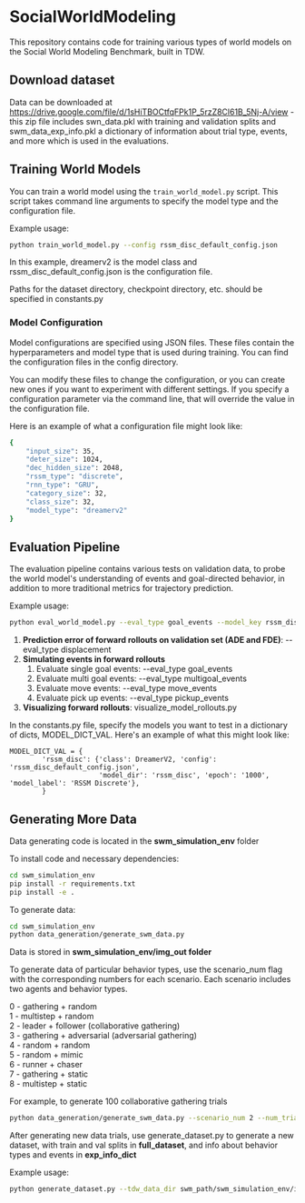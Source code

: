 # SocialWorldModeling

This repository contains code for training various types of world models on the Social World Modeling Benchmark, built in TDW.

## Download dataset

Data can be downloaded at https://drive.google.com/file/d/1sHiTBOCtfqFPk1P_5rzZ8Cl61B_5Nj-A/view - this zip file includes swn_data.pkl with training and validation splits and swm_data_exp_info.pkl a dictionary of information about trial type, events, and more which is used in the evaluations.

## Training World Models

You can train a world model using the `train_world_model.py` script. This script takes command line arguments to specify the model type and the configuration file.

Example usage:

```bash
python train_world_model.py --config rssm_disc_default_config.json
```

In this example, dreamerv2 is the model class and rssm_disc_default_config.json is the configuration file.

Paths for the dataset directory, checkpoint directory, etc. should be specified in constants.py

### Model Configuration

Model configurations are specified using JSON files. These files contain the hyperparameters and model type that is used during training. You can find the configuration files in the config directory.

You can modify these files to change the configuration, or you can create new ones if you want to experiment with different settings. If you specify a configuration parameter via the command line, that will override the value in the configuration file.

Here is an example of what a configuration file might look like:

```bash
{
    "input_size": 35,
    "deter_size": 1024,
    "dec_hidden_size": 2048,
    "rssm_type": "discrete",
    "rnn_type": "GRU",
    "category_size": 32,
    "class_size": 32,
    "model_type": "dreamerv2"
}
```

## Evaluation Pipeline

The evaluation pipeline contains various tests on validation data, to probe the world model's understanding of events and goal-directed behavior, in addition to more traditional metrics for trajectory prediction.

Example usage:

```bash
python eval_world_model.py --eval_type goal_events --model_key rssm_disc
```

1. **Prediction error of forward rollouts on validation set (ADE and FDE)**: --eval_type displacement
2. **Simulating events in forward rollouts** 
    1. Evaluate single goal events: --eval_type goal_events
    2. Evaluate multi goal events: --eval_type multigoal_events
    2. Evaluate move events: --eval_type move_events
    3. Evaluate pick up events: --eval_type pickup_events
3. **Visualizing forward rollouts**: visualize_model_rollouts.py

In the constants.py file, specify the models you want to test in a dictionary of dicts, MODEL_DICT_VAL. Here's an example of what this might look like:

```
MODEL_DICT_VAL = {
        'rssm_disc': {'class': DreamerV2, 'config': 'rssm_disc_default_config.json', 
                      'model_dir': 'rssm_disc', 'epoch': '1000', 'model_label': 'RSSM Discrete'},
        }
```

## Generating More Data

Data generating code is located in the **swm_simulation_env** folder

To install code and necessary dependencies:

```bash
cd swm_simulation_env
pip install -r requirements.txt
pip install -e .
```

To generate data:

```bash
cd swm_simulation_env
python data_generation/generate_swm_data.py
```

Data is stored in **swm_simulation_env/img_out folder**

To generate data of particular behavior types, use the scenario_num flag with the corresponding numbers for each scenario. Each scenario includes two agents and behavior types.

0 - gathering + random  
1 - multistep + random  
2 - leader + follower (collaborative gathering)  
3 - gathering + adversarial (adversarial gathering)  
4 - random + random  
5 - random + mimic  
6 - runner + chaser  
7 - gathering + static  
8 - multistep + static  

For example, to generate 100 collaborative gathering trials

```bash
python data_generation/generate_swm_data.py --scenario_num 2 --num_trials2gen 100
```

After generating new data trials, use generate_dataset.py to generate a new dataset, with train and val splits in **full_dataset**, and info about behavior types and events in **exp_info_dict**

Example usage:

```bash
python generate_dataset.py --tdw_data_dir swm_path/swm_simulation_env/imgout --dataset_name new_dataset
```
